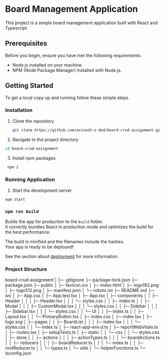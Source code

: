 # Board Management Application

This project is a simple board management application built with React and Typescript.

## Prerequisites

Before you begin, ensure you have met the following requirements:

- Node.js installed on your machine.
- NPM (Node Package Manager) installed with Node.js.

## Getting Started

To get a local copy up and running follow these simple steps.

### Installation

1. Clone the repository

   ```sh
   git clone https://github.com/avinash-s-dod/board-crud-assignment.git
   ```

2. Navigate to the project directory

  ```sh
  cd board-crud-assignment
   ```

3. Install npm packages
  ```sh
   npm i
   ```
### Running Application

1. Start the development server
  ```sh
  npm start
   ```

### `npm run build`

Builds the app for production to the `build` folder.\
It correctly bundles React in production mode and optimizes the build for the best performance.

The build is minified and the filenames include the hashes.\
Your app is ready to be deployed!

See the section about [deployment](https://facebook.github.io/create-react-app/docs/deployment) for more information.

### Project Structure

board-crud-assignment
|
├─ .gitignore
├─ package-lock.json
├─ package.json
├─ public
│ ├─ favicon.ico
│ ├─ index.html
│ ├─ logo192.png
│ ├─ logo512.png
│ ├─ manifest.json
│ └─ robots.txt
├─ README.md
├─ src
│ ├─ App.css
│ ├─ App.test.tsx
│ ├─ App.tsx
│ ├─ components
│ │ ├─ Header
│ │ │ ├─ Header.tsx
│ │ │ └─ styles.css
│ │ ├─ index.ts
│ │ ├─ Modal
│ │ │ ├─ CustomModal.tsx
│ │ │ └─ styles.css
│ │ ├─ Sidebar
│ │ │ ├─ Sidebar.tsx
│ │ │ └─ styles.css
│ │ └─ UI
│ │ ├─ index.ts
│ │ ├─ Layout.tsx
│ │ └─ PrimaryButton.tsx
│ ├─ index.css
│ ├─ index.tsx
│ ├─ logo.svg
│ ├─ pages
│ │ ├─ BoardList
│ │ │ ├─ index.tsx
│ │ │ └─ styles.css
│ │ └─ index.ts
│ ├─ react-app-env.d.ts
│ ├─ reportWebVitals.ts
│ ├─ routes.tsx
│ ├─ setupTests.ts
│ ├─ static
│ │ └─ css
│ │ └─ styles.css
│ ├─ store
│ │ ├─ actions
│ │ │ ├─ actionTypes.ts
│ │ │ └─ boardActions.ts
│ │ ├─ reducers
│ │ │ ├─ boardReducer.ts
│ │ │ └─ index.ts
│ │ ├─ rootReducer.ts
│ │ └─ types.ts
│ └─ utils
│ └─ helperFunctions.ts
└─ tsconfig.json

```

```
